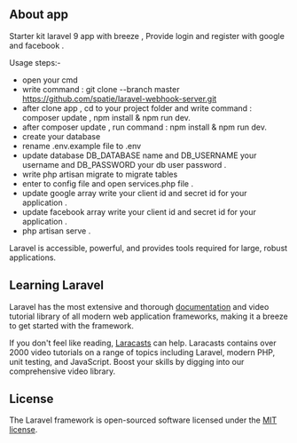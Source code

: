 ## About app

Starter kit laravel 9 app with breeze , Provide login and register with google and facebook .

Usage steps:- 

- open your cmd 
- write command : git clone --branch master https://github.com/spatie/laravel-webhook-server.git
- after clone app , cd to your project folder and write command : composer update , npm install & npm run dev.
- after composer update , run command : npm install & npm run dev.
- create your database 
- rename .env.example file to .env 
- update database DB_DATABASE name and DB_USERNAME your username and DB_PASSWORD your db user password .
- write php artisan migrate to migrate tables 
- enter to config file and open services.php file . 
- update google array write your client id and secret id for your application .
- update facebook array write your client id and secret id for your application .
- php artisan serve .

Laravel is accessible, powerful, and provides tools required for large, robust applications.

## Learning Laravel

Laravel has the most extensive and thorough [documentation](https://laravel.com/docs) and video tutorial library of all modern web application frameworks, making it a breeze to get started with the framework.

If you don't feel like reading, [Laracasts](https://laracasts.com) can help. Laracasts contains over 2000 video tutorials on a range of topics including Laravel, modern PHP, unit testing, and JavaScript. Boost your skills by digging into our comprehensive video library.

## License

The Laravel framework is open-sourced software licensed under the [MIT license](https://opensource.org/licenses/MIT).
